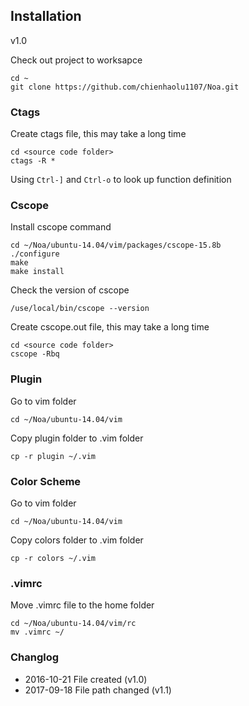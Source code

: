 ## Installation
v1.0  

Check out project to worksapce
```
cd ~
git clone https://github.com/chienhaolu1107/Noa.git
```

### Ctags
Create ctags file, this may take a long time  
```
cd <source code folder>
ctags -R *
```  

Using `Ctrl-]` and `Ctrl-o` to look up function definition

### Cscope
Install cscope command
```
cd ~/Noa/ubuntu-14.04/vim/packages/cscope-15.8b
./configure
make
make install
```
Check the version of cscope  
```
/use/local/bin/cscope --version
```
Create cscope.out file, this may take a long time
```
cd <source code folder>
cscope -Rbq
```  

### Plugin
Go to vim folder
```
cd ~/Noa/ubuntu-14.04/vim
```
Copy plugin folder to .vim folder   
```
cp -r plugin ~/.vim 
```

### Color Scheme
Go to vim folder
```
cd ~/Noa/ubuntu-14.04/vim
```
Copy colors folder to .vim folder
```
cp -r colors ~/.vim               
```


### .vimrc
Move .vimrc file to the home folder
```
cd ~/Noa/ubuntu-14.04/vim/rc
mv .vimrc ~/
```

### Changlog
* 2016-10-21 File created (v1.0)
* 2017-09-18 File path changed (v1.1)

